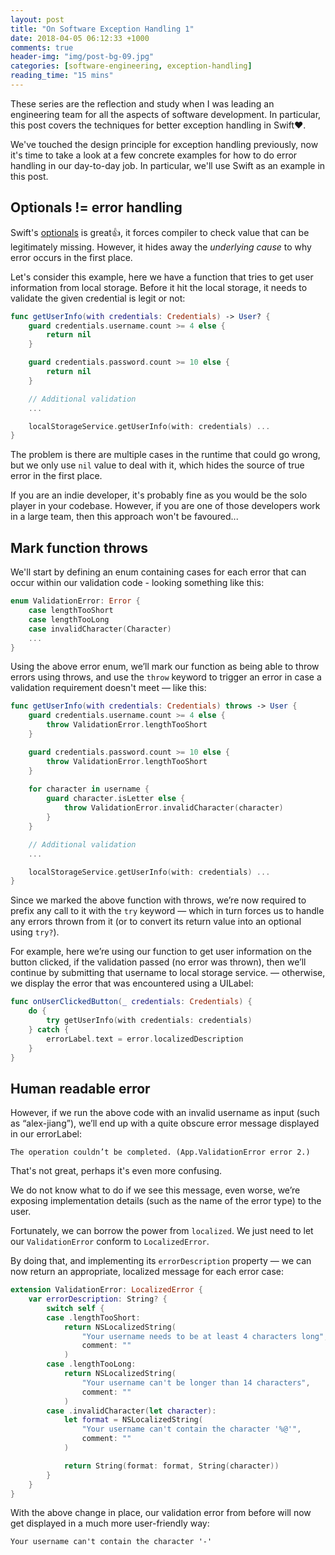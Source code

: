 ```yaml
---
layout: post
title: "On Software Exception Handling 1"
date: 2018-04-05 06:12:33 +1000
comments: true
header-img: "img/post-bg-09.jpg"
categories: [software-engineering, exception-handling]
reading_time: "15 mins"
---
```


These series are the reflection and study when I was leading an engineering team for all the aspects of software development.
In particular, this post covers the techniques for better exception handling in Swift❤️.

<!--more-->

We've touched the design principle for exception handling previously, now it's time to take a look at a few concrete examples
for how to do error handling in our day-to-day job. In particular, we'll use Swift as an example in this post.

## Optionals != error handling

Swift's [optionals](https://developer.apple.com/documentation/swift/optional) is great👍, it forces compiler to check value that
can be legitimately missing. However, it hides away the *underlying cause* to why error occurs in the first place.

Let's consider this example, here we have a function that tries to get user information from local storage. Before it hit the local storage,
it needs to validate the given credential is legit or not:

```swift
func getUserInfo(with credentials: Credentials) -> User? {
    guard credentials.username.count >= 4 else {
        return nil
    }

    guard credentials.password.count >= 10 else {
        return nil
    }

    // Additional validation
    ...

    localStorageService.getUserInfo(with: credentials) ...
}
``` 

The problem is there are multiple cases in the runtime that could go wrong, but we only use `nil` value to deal with it,
which hides the source of true error in the first place.

If you are an indie developer, it's probably fine as you would be the solo player in your codebase. However, if you are one of those
developers work in a large team, then this approach won't be favoured...

## Mark function throws

We'll start by defining an enum containing cases for each error that can occur within our validation code - looking something like this:

```swift
enum ValidationError: Error {
    case lengthTooShort
    case lengthTooLong
    case invalidCharacter(Character)
    ...
}
```

Using the above error enum, we’ll mark our function as being able to throw errors using throws, 
and use the `throw` keyword to trigger an error in case a validation requirement doesn't meet — like this:

```swift
func getUserInfo(with credentials: Credentials) throws -> User {
    guard credentials.username.count >= 4 else {
        throw ValidationError.lengthTooShort
    }

    guard credentials.password.count >= 10 else {
        throw ValidationError.lengthTooShort
    }
    
    for character in username {
        guard character.isLetter else {
            throw ValidationError.invalidCharacter(character)
        }
    }

    // Additional validation
    ...

    localStorageService.getUserInfo(with: credentials) ...
}
``` 

Since we marked the above function with throws, we’re now required to prefix any call to it with the `try` keyword — 
which in turn forces us to handle any errors thrown from it (or to convert its return value into an optional using `try?`).

For example, here we’re using our function to get user information on the button clicked, 
if the validation passed (no error was thrown), then we’ll continue by submitting that username to local storage service. 
— otherwise, we display the error that was encountered using a UILabel:

```swift
func onUserClickedButton(_ credentials: Credentials) {
    do {
        try getUserInfo(with credentials: credentials)
    } catch {
        errorLabel.text = error.localizedDescription
    }
}
```

## Human readable error

However, if we run the above code with an invalid username as input (such as “alex-jiang”), we’ll end up with a quite obscure 
error message displayed in our errorLabel:

```text
The operation couldn’t be completed. (App.ValidationError error 2.)
```

That's not great, perhaps it's even more confusing. 

We do not know what to do if we see this message, even worse, we’re 
exposing implementation details (such as the name of the error type) to the user.

Fortunately, we can borrow the power from `localized`. We just need to let our `ValidationError` conform to `LocalizedError`.

By doing that, and implementing its `errorDescription` property — we can now return an appropriate, localized message for each error case:

```swift
extension ValidationError: LocalizedError {
    var errorDescription: String? {
        switch self {
        case .lengthTooShort:
            return NSLocalizedString(
                "Your username needs to be at least 4 characters long",
                comment: ""
            )
        case .lengthTooLong:
            return NSLocalizedString(
                "Your username can't be longer than 14 characters",
                comment: ""
            )
        case .invalidCharacter(let character):
            let format = NSLocalizedString(
                "Your username can't contain the character '%@'",
                comment: ""
            )

            return String(format: format, String(character))
        }
    }
}
```

With the above change in place, our validation error from before will now get displayed in a much more user-friendly way:

```text
Your username can't contain the character '-'
```